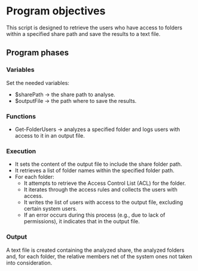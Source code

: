 # Program objectives
This script is designed to retrieve the users who have access to folders within a specified share path and save the results to a text file.

## Program phases

### Variables

Set the needed variables:
- $sharePath -> the share path to analyse.
- $outputFile -> the path where to save the results.

### Functions

- Get-FolderUsers -> analyzes a specified folder and logs users with access to it in an output file.

### Execution

- It sets the content of the output file to include the share folder path.
- It retrieves a list of folder names within the specified folder path.
- For each folder:
    - It attempts to retrieve the Access Control List (ACL) for the folder.
    - It iterates through the access rules and collects the users with access.
    - It writes the list of users with access to the output file, excluding certain system users.
    - If an error occurs during this process (e.g., due to lack of permissions), it indicates that in the output file.

### Output
A text file is created containing the analyzed share, the analyzed folders and, for each folder, the relative members net of the system ones not taken into consideration.